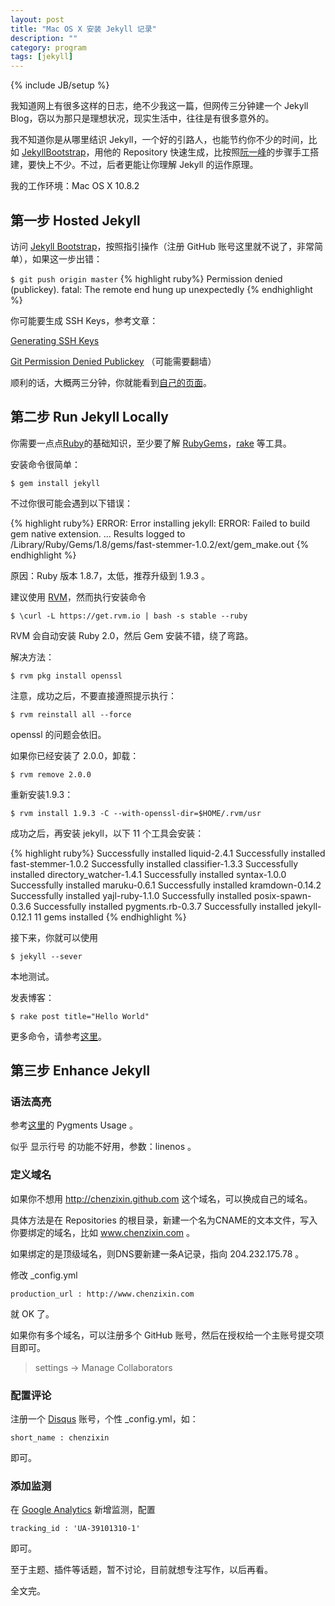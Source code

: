 ```yaml
---
layout: post
title: "Mac OS X 安装 Jekyll 记录"
description: ""
category: program
tags: [jekyll]
---
```

{% include JB/setup %}

我知道网上有很多这样的日志，绝不少我这一篇，但网传三分钟建一个 Jekyll Blog，窃以为那只是理想状况，现实生活中，往往是有很多意外的。

我不知道你是从哪里结识 Jekyll，一个好的引路人，也能节约你不少的时间，比如 [JekyllBootstrap](http://jekyllbootstrap.com/)，用他的 Repository 快速生成，比按照[阮一峰](http://www.ruanyifeng.com/blog/2012/08/blogging_with_jekyll.html)的步骤手工搭建，要快上不少。不过，后者更能让你理解 Jekyll 的运作原理。

我的工作环境：Mac OS X 10.8.2

## 第一步 Hosted Jekyll


访问 [Jekyll Bootstrap](http://jekyllbootstrap.com/)，按照指引操作（注册 GitHub 账号这里就不说了，非常简单），如果这一步出错：

`
$ git push origin master
`
{% highlight ruby%}
Permission denied (publickey).
fatal: The remote end hung up unexpectedly
{% endhighlight %}

你可能要生成 SSH Keys，参考文章：

[Generating SSH Keys](https://help.github.com/articles/generating-ssh-keys)

[Git Permission Denied Publickey](http://www.celticwolf.com/blog/2011/02/08/git-permission-denied-publickey/) （可能需要翻墙）

顺利的话，大概两三分钟，你就能看到[自己的页面](http://USERNAME.github.com)。

## 第二步 Run Jekyll Locally

你需要一点点[Ruby](http://www.ruby-lang.org/en/)的基础知识，至少要了解 [RubyGems](http://rubygems.org/)，[rake](http://rubygems.org/gems/rake) 等工具。

安装命令很简单：

`
$ gem install jekyll
`

不过你很可能会遇到以下错误：

{% highlight ruby%}
ERROR:  Error installing jekyll:
	ERROR: Failed to build gem native extension.
...
Results logged to /Library/Ruby/Gems/1.8/gems/fast-stemmer-1.0.2/ext/gem_make.out
{% endhighlight %}

原因：Ruby 版本 1.8.7，太低，推荐升级到 1.9.3 。

建议使用 [RVM](https://rvm.io/)，然而执行安装命令

`
$ \curl -L https://get.rvm.io | bash -s stable --ruby
`

RVM 会自动安装 Ruby 2.0，然后 Gem 安装不错，绕了弯路。

解决方法：

`
$ rvm pkg install openssl
`

注意，成功之后，不要直接遵照提示执行：

`
$ rvm reinstall all --force
`

openssl 的问题会依旧。

如果你已经安装了 2.0.0，卸载：

`
$ rvm remove 2.0.0
`

重新安装1.9.3：

`
$ rvm install 1.9.3 -C --with-openssl-dir=$HOME/.rvm/usr
`

成功之后，再安装 jekyll，以下 11 个工具会安装：

{% highlight ruby%}
Successfully installed liquid-2.4.1
Successfully installed fast-stemmer-1.0.2
Successfully installed classifier-1.3.3
Successfully installed directory_watcher-1.4.1
Successfully installed syntax-1.0.0
Successfully installed maruku-0.6.1
Successfully installed kramdown-0.14.2
Successfully installed yajl-ruby-1.1.0
Successfully installed posix-spawn-0.3.6
Successfully installed pygments.rb-0.3.7
Successfully installed jekyll-0.12.1
11 gems installed
{% endhighlight %}

接下来，你就可以使用

`
$ jekyll --sever
`

本地测试。

发表博客：

`
$ rake post title="Hello World"
`

更多命令，请参考[这里](http://jekyllbootstrap.com/usage/jekyll-quick-start.html)。

## 第三步 Enhance Jekyll


### 语法高亮

参考[这里](https://github.com/mojombo/jekyll/wiki/Install)的 Pygments Usage 。

似乎 显示行号 的功能不好用，参数：linenos 。

### 定义域名

如果你不想用 http://chenzixin.github.com 这个域名，可以换成自己的域名。

具体方法是在 Repositories 的根目录，新建一个名为CNAME的文本文件，写入你要绑定的域名，比如 www.chenzixin.com 。

如果绑定的是顶级域名，则DNS要新建一条A记录，指向 204.232.175.78 。

修改 \_config.yml


`
production_url : http://www.chenzixin.com
`

就 OK 了。

如果你有多个域名，可以注册多个 GitHub 账号，然后在授权给一个主账号提交项目即可。

>settings -> Manage Collaborators


### 配置评论

注册一个 [Disqus](http://www.disqus.com/) 账号，个性 \_config.yml，如：

`
short_name : chenzixin 
`

即可。

### 添加监测

在 [Google Analytics](https://www.google.com/analytics/) 新增监测，配置

`
tracking_id : 'UA-39101310-1'
`

即可。

至于主题、插件等话题，暂不讨论，目前就想专注写作，以后再看。

全文完。






